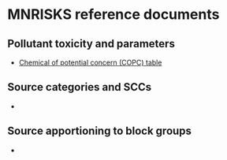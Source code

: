 # MNRISKS reference documents

## Pollutant toxicity and parameters

- [Chemical of potential concern (COPC) table]()

## Source categories and SCCs

-

## Source apportioning to block groups

-
